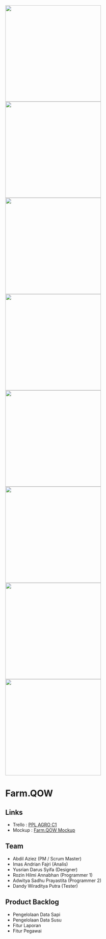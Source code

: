 <div>
  <img src="/Farmqow/Screenshot_20211221-080050.jpg" width="300">
  
  <img src="/Farmqow/Screenshot_20211221-080058.jpg" width="300">
  <img src="/Farmqow/Screenshot_20211221-080106.jpg" width="300">
  <img src="/Farmqow/Screenshot_20211221-080115.jpg" width="300">
  <img src="/Farmqow/Screenshot_20211221-080126.jpg" width="300">
  <img src="/Farmqow/Screenshot_20211221-080136.jpg" width="300">
  <img src="/Farmqow/Screenshot_20211221-080142.jpg" width="300">
  <img src="/Farmqow/Screenshot_20211221-080147.jpg" width="300">

</div>

# Farm.QOW

## Links

- Trello : [PPL AGRO C1](https://trello.com/b/7V98H8yA/ppl-agro-c1-farmqow)
- Mockup : [Farm.QOW Mockup](https://www.figma.com/file/zot1e3WVP1LBFfv8RNx6rg/Untitled?node-id=0%3A1)


## Team
- Abdil Aziez (PM / Scrum Master)
- Imas Andrian Fajri (Analis)
- Yusrian Darus Syifa (Designer)
- Rozin Hilmi Annabhan (Programmer 1)
- Adwitya Sadhu Prayastita (Programmer 2)
- Dandy Wiraditya Putra (Tester)

## Product Backlog
- Pengelolaan Data Sapi
- Pengelolaan Data Susu
- Fitur Laporan
- Fitur Pegawai
